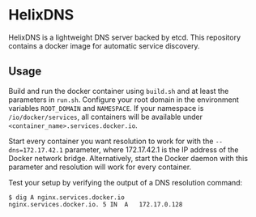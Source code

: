 # HelixDNS
HelixDNS is a lightweight DNS server backed by etcd. This repository contains a docker image for automatic service discovery.

## Usage

Build and run the docker container using `build.sh` and at least the parameters in `run.sh`. Configure your root domain in the environment variables `ROOT_DOMAIN` and `NAMESPACE`. If your namespace is `/io/docker/services`, all containers will be available under `<container_name>.services.docker.io`.

Start every container you want resolution to work for with the `--dns=172.17.42.1` parameter, where 172.17.42.1 is the IP address of the Docker network bridge. Alternatively, start the Docker daemon with this parameter and resolution will work for every container.

Test your setup by verifying the output of a DNS resolution command:
```
$ dig A nginx.services.docker.io
nginx.services.docker.io. 5 IN	A	172.17.0.128
```
